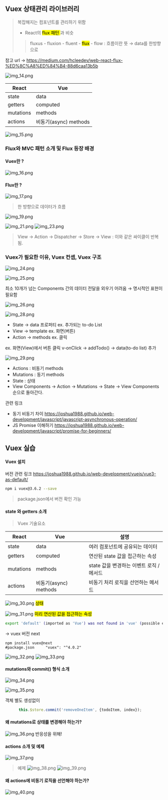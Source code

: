 ## Vuex 상태관리 라이브러리
> 복잡해지는 컴포넌트를 관리하기 위함
> - React의 <mark>flux 패턴 </mark>과 비슷
> > fluxus - fluxion - fluent - <mark> flux</mark> - flow : 흐름이란 뜻 &rarr; data를 한방향으로

참고 url &rarr; https://medium.com/hcleedev/web-react-flux-%ED%8C%A8%ED%84%B4-88d6caa13b5b


![img_14.png](img_14.png)

| React | Vue |
| ----- | --- |
| state | data |
| getters | computed | 
| mutations | methods | 
| actions | 비동기(async) methods |

![img_15.png](img_15.png)

### Flux와 MVC 패턴 소개 및 Flux 등장 배경

#### Vuex란 ? 
![img_16.png](img_16.png)


#### Flux란 ?
![img_17.png](img_17.png)
> 한 방향으로 데이터가 흐름

![img_19.png](img_19.png)

![img_21.png](img_21.png)
![img_23.png](img_23.png)
> View &rarr; Action &rarr; Dispatcher &rarr; Store &rarr; View : 이와 같은 싸이클이 반복됨.

### Vuex가 필요한 이유, Vuex 컨셉, Vuex 구조 
![img_24.png](img_24.png)

![img_25.png](img_25.png)

 최소 10개가 넘는 Components 간의 데이터 전달을 외우기 어려움 &rarr; 명시적인 표현이 필요함

![img_26.png](img_26.png)

![img_28.png](img_28.png)
* State &rarr; data 프로퍼티 ex. 추가되는 to-do List
* View &rarr; template ex. 화면(버튼)
* Action &rarr; methods ex. 클릭

ex. 화면(View)에서 버튼 클릭 v-onClick &rarr; addTodo() &rarr; data(to-do list) 추가

![img_29.png](img_29.png)
* Actions : 비동기 methods
* Mutations : 동기 methods
* State : 상태
* View Components &rarr; Action &rarr; Mutations &rarr; State &rarr; View Components 순으로 돌아간다.

관련 링크 
* 동기 비동기 차이 https://joshua1988.github.io/web-development/javascript/javascript-asynchronous-operation/
* JS Promise 이해하기 https://joshua1988.github.io/web-development/javascript/promise-for-beginners/

## Vuex 실습

#### Vuex 설치
버전 관련 링크
https://joshua1988.github.io/web-development/vuejs/vue3-as-default/
```bash
npm i vuex@3.6.2 --save
```
> package.json에서 버전 확인 가능



#### state 와 getters 소개

>Vuex 기술요소

| React | Vue | 설명 |
| ----- | --- | ---|
| state | data | 여러 컴포넌트에 공유되는 데이터|
| getters | computed | 연산된 state 값을 접근하는 속성 | 
| mutations | methods | state 값을 변경하는 이벤트 로직 / 메서드 | 
| actions | 비동기(async) methods | 비동기 처리 로직을 선언하는 메서드 |

![img_30.png](img_30.png)
<mark> 상태</mark>

![img_31.png](img_31.png)
<mark> 미리 연산된 값을 접근하는 속성</mark>

```Bash
export 'default' (imported as 'Vue') was not found in 'vue' (possible exports: BaseTransition, Comment, EffectScope, Fragment, KeepAlive, ReactiveEffect, Static, Suspense, Teleport, Text, Transition, TransitionGroup, VueElement, callWithAsyncErrorHandling, callWithErrorHandling, camelize, capitalize, cloneVNode, compatUtils, compile, computed, createApp, createBlock, createCommentVNode, createElementBlock, createElementVNode, createHydrationRenderer, createPropsRestProxy, createRenderer, createSSRApp, createSlots, createStaticVNode, createTextVNode, createVNode, customRef, defineAsyncComponent, defineComponent, defineCustomElement, defineEmits, defineExpose, defineProps, defineSSRCustomElement, devtools, effect, effectScope, getCurrentInstance, getCurrentScope, getTransitionRawChildren, guardReactiveProps, h, handleError, hydrate, initCustomFormatter, initDirectivesForSSR, inject, isMemoSame, isProxy, isReactive, isReadonly, isRef, isRuntimeOnly, isShallow, isVNode, markRaw, mergeDefaults, mergeProps, nextTick, normalizeClass, normalizeProps, normalizeStyle, onActivated, onBeforeMount, onBeforeUnmount, onBeforeUpdate, onDeactivated, onErrorCaptured, onMounted, onRenderTracked, onRenderTriggered, onScopeDispose, onServerPrefetch, onUnmounted, onUpdated, openBlock, popScopeId, provide, proxyRefs, pushScopeId, queuePostFlushCb, reactive, readonly, ref, registerRuntimeCompiler, render, renderList, renderSlot, resolveComponent, resolveDirective, resolveDynamicComponent, resolveFilter, resolveTransitionHooks, setBlockTracking, setDevtoolsHook, setTransitionHooks, shallowReactive, shallowReadonly, shallowRef, ssrContextKey, ssrUtils, stop, toDisplayString, toHandlerKey, toHandlers, toRaw, toRef, toRefs, transformVNodeArgs, triggerRef, unref, useAttrs, useCssModule, useCssVars, useSSRContext, useSlots, useTransitionState, vModelCheckbox, vModelDynamic, vModelRadio, vModelSelect, vModelText, vShow, version, warn, watch, watchEffect, watchPostEffect, watchSyncEffect, withAsyncContext, withCtx, withDefaults, withDirectives, withKeys, withMemo, withModifiers, withScopeId)
```
&rarr; vuex 버전 next
```
npm install vuex@next
#package.json     "vuex": "^4.0.2"
```

![img_32.png](img_32.png)
![img_33.png](img_33.png)

#### mutations와 commit() 형식 소개
![img_34.png](img_34.png)

![img_35.png](img_35.png)

객체 별도 생성없이 
```javascript
      this.$store.commit('removeOneItem', {todoItem, index});
```

#### 왜 mutations로 상태를 변경해야 하는가?
![img_36.png](img_36.png)
반응성을 위해!

#### actions 소개 및 예제
![img_37.png](img_37.png)

> 예제
![img_38.png](img_38.png)
![img_39.png](img_39.png)

#### 왜 actions에 비동기 로직을 선언해야 하는가?
![img_40.png](img_40.png)